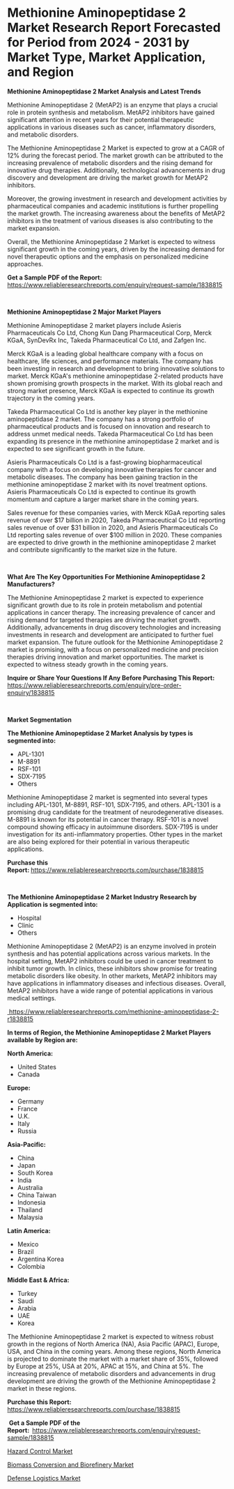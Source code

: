 <p><h1>Methionine Aminopeptidase 2 Market Research Report Forecasted for Period from 2024 -  2031 by Market Type, Market Application, and Region</h1></p><p><strong>Methionine Aminopeptidase 2 Market Analysis and Latest Trends</strong></p>
<p><p>Methionine Aminopeptidase 2 (MetAP2) is an enzyme that plays a crucial role in protein synthesis and metabolism. MetAP2 inhibitors have gained significant attention in recent years for their potential therapeutic applications in various diseases such as cancer, inflammatory disorders, and metabolic disorders.</p><p>The Methionine Aminopeptidase 2 Market is expected to grow at a CAGR of 12% during the forecast period. The market growth can be attributed to the increasing prevalence of metabolic disorders and the rising demand for innovative drug therapies. Additionally, technological advancements in drug discovery and development are driving the market growth for MetAP2 inhibitors.</p><p>Moreover, the growing investment in research and development activities by pharmaceutical companies and academic institutions is further propelling the market growth. The increasing awareness about the benefits of MetAP2 inhibitors in the treatment of various diseases is also contributing to the market expansion.</p><p>Overall, the Methionine Aminopeptidase 2 Market is expected to witness significant growth in the coming years, driven by the increasing demand for novel therapeutic options and the emphasis on personalized medicine approaches.</p></p>
<p><strong>Get a Sample PDF of the Report:&nbsp;</strong> <a href="https://www.reliableresearchreports.com/enquiry/request-sample/1838815">https://www.reliableresearchreports.com/enquiry/request-sample/1838815</a></p>
<p>&nbsp;</p>
<p><strong>Methionine Aminopeptidase 2 Major Market Players</strong></p>
<p><p>Methionine Aminopeptidase 2 market players include Asieris Pharmaceuticals Co Ltd, Chong Kun Dang Pharmaceutical Corp, Merck KGaA, SynDevRx Inc, Takeda Pharmaceutical Co Ltd, and Zafgen Inc. </p><p>Merck KGaA is a leading global healthcare company with a focus on healthcare, life sciences, and performance materials. The company has been investing in research and development to bring innovative solutions to market. Merck KGaA's methionine aminopeptidase 2-related products have shown promising growth prospects in the market. With its global reach and strong market presence, Merck KGaA is expected to continue its growth trajectory in the coming years.</p><p>Takeda Pharmaceutical Co Ltd is another key player in the methionine aminopeptidase 2 market. The company has a strong portfolio of pharmaceutical products and is focused on innovation and research to address unmet medical needs. Takeda Pharmaceutical Co Ltd has been expanding its presence in the methionine aminopeptidase 2 market and is expected to see significant growth in the future.</p><p>Asieris Pharmaceuticals Co Ltd is a fast-growing biopharmaceutical company with a focus on developing innovative therapies for cancer and metabolic diseases. The company has been gaining traction in the methionine aminopeptidase 2 market with its novel treatment options. Asieris Pharmaceuticals Co Ltd is expected to continue its growth momentum and capture a larger market share in the coming years.</p><p>Sales revenue for these companies varies, with Merck KGaA reporting sales revenue of over $17 billion in 2020, Takeda Pharmaceutical Co Ltd reporting sales revenue of over $31 billion in 2020, and Asieris Pharmaceuticals Co Ltd reporting sales revenue of over $100 million in 2020. These companies are expected to drive growth in the methionine aminopeptidase 2 market and contribute significantly to the market size in the future.</p></p>
<p>&nbsp;</p>
<p><strong>What Are The Key Opportunities For Methionine Aminopeptidase 2 Manufacturers?</strong></p>
<p><p>The Methionine Aminopeptidase 2 market is expected to experience significant growth due to its role in protein metabolism and potential applications in cancer therapy. The increasing prevalence of cancer and rising demand for targeted therapies are driving the market growth. Additionally, advancements in drug discovery technologies and increasing investments in research and development are anticipated to further fuel market expansion. The future outlook for the Methionine Aminopeptidase 2 market is promising, with a focus on personalized medicine and precision therapies driving innovation and market opportunities. The market is expected to witness steady growth in the coming years.</p></p>
<p><strong>Inquire or Share Your Questions If Any Before Purchasing This Report:</strong> <a href="https://www.reliableresearchreports.com/enquiry/pre-order-enquiry/1838815">https://www.reliableresearchreports.com/enquiry/pre-order-enquiry/1838815</a></p>
<p>&nbsp;</p>
<p><strong>Market Segmentation</strong></p>
<p><strong>The Methionine Aminopeptidase 2 Market Analysis by types is segmented into:</strong></p>
<p><ul><li>APL-1301</li><li>M-8891</li><li>RSF-101</li><li>SDX-7195</li><li>Others</li></ul></p>
<p><p>Methionine Aminopeptidase 2 market is segmented into several types including APL-1301, M-8891, RSF-101, SDX-7195, and others. APL-1301 is a promising drug candidate for the treatment of neurodegenerative diseases. M-8891 is known for its potential in cancer therapy. RSF-101 is a novel compound showing efficacy in autoimmune disorders. SDX-7195 is under investigation for its anti-inflammatory properties. Other types in the market are also being explored for their potential in various therapeutic applications.</p></p>
<p><strong>Purchase this Report:&nbsp;</strong><a href="https://www.reliableresearchreports.com/purchase/1838815">https://www.reliableresearchreports.com/purchase/1838815</a></p>
<p>&nbsp;</p>
<p><strong>The Methionine Aminopeptidase 2 Market Industry Research by Application is segmented into:</strong></p>
<p><ul><li>Hospital</li><li>Clinic</li><li>Others</li></ul></p>
<p><p>Methionine Aminopeptidase 2 (MetAP2) is an enzyme involved in protein synthesis and has potential applications across various markets. In the hospital setting, MetAP2 inhibitors could be used in cancer treatment to inhibit tumor growth. In clinics, these inhibitors show promise for treating metabolic disorders like obesity. In other markets, MetAP2 inhibitors may have applications in inflammatory diseases and infectious diseases. Overall, MetAP2 inhibitors have a wide range of potential applications in various medical settings.</p></p>
<p><a href="https://www.reliableresearchreports.com/methionine-aminopeptidase-2-r1838815">&nbsp;https://www.reliableresearchreports.com/methionine-aminopeptidase-2-r1838815</a></p>
<p><strong>In terms of Region, the Methionine Aminopeptidase 2 Market Players available by Region are:</strong></p>
<p>
    <p> <strong> North America: </strong>
        <ul>
            <li>United States</li>
            <li>Canada</li>
        </ul>
        </p> 
    <p> <strong> Europe: </strong>
        <ul>
            <li>Germany</li>
            <li>France</li>
            <li>U.K.</li>
            <li>Italy</li>
            <li>Russia</li>
        </ul>
        </p> 
    <p> <strong> Asia-Pacific: </strong>
        <ul>
            <li>China</li>
            <li>Japan</li>
            <li>South Korea</li>
            <li>India</li>
            <li>Australia</li>
            <li>China Taiwan</li>
            <li>Indonesia</li>
            <li>Thailand</li>
            <li>Malaysia</li>
        </ul>
        </p> 
    <p> <strong> Latin America: </strong>
        <ul>
            <li>Mexico</li>
            <li>Brazil</li>
            <li>Argentina Korea</li>
            <li>Colombia</li>
        </ul>
        </p> 
    <p> <strong> Middle East & Africa: </strong>
        <ul>
            <li>Turkey</li>
            <li>Saudi</li>
            <li>Arabia</li>
            <li>UAE</li>
            <li>Korea</li>
        </ul>
    </p>
    </p>
<p><p>The Methionine Aminopeptidase 2 market is expected to witness robust growth in the regions of North America (NA), Asia Pacific (APAC), Europe, USA, and China in the coming years. Among these regions, North America is projected to dominate the market with a market share of 35%, followed by Europe at 25%, USA at 20%, APAC at 15%, and China at 5%. The increasing prevalence of metabolic disorders and advancements in drug development are driving the growth of the Methionine Aminopeptidase 2 market in these regions.</p></p>
<p><strong>Purchase this Report: </strong><a href="https://www.reliableresearchreports.com/purchase/1838815">https://www.reliableresearchreports.com/purchase/1838815</a></p>
<p>&nbsp;<strong>Get a Sample PDF of the Report:&nbsp;&nbsp;</strong><a href="https://www.reliableresearchreports.com/enquiry/request-sample/1838815">https://www.reliableresearchreports.com/enquiry/request-sample/1838815</a></p>
<p><strong></strong></p>
<p><p><a href="https://github.com/iprahimabdulrahmman/Market-Research-Report-List-1/blob/main/hazard-control-market.md">Hazard Control Market</a></p><p><a href="https://github.com/aafbctfl75/Market-Research-Report-List-1/blob/main/biomass-conversion-and-biorefinery-market.md">Biomass Conversion and Biorefinery Market</a></p><p><a href="https://github.com/airdrophunter675/Market-Research-Report-List-1/blob/main/defense-logistics-market.md">Defense Logistics Market</a></p></p>